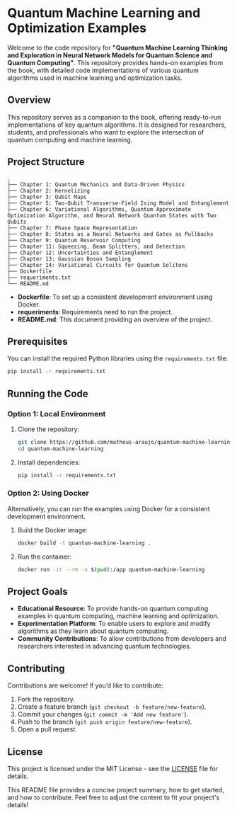 # Quantum Machine Learning and Optimization Examples

Welcome to the code repository for **"Quantum Machine Learning Thinking and Exploration in Neural Network Models for Quantum Science and Quantum Computing"**. This repository provides hands-on examples from the book, with detailed code implementations of various quantum algorithms used in machine learning and optimization tasks.

## Overview

This repository serves as a companion to the book, offering ready-to-run implementations of key quantum algorithms. It is designed for researchers, students, and professionals who want to explore the intersection of quantum computing and machine learning.

## Project Structure

```plaintext
.
├── Chapter 1: Quantum Mechanics and Data-Driven Physics
├── Chapter 2: Kernelizing
├── Chapter 3: Qubit Maps
├── Chapter 5: Two-Qubit Transverse-Field Ising Model and Entanglement
├── Chapter 6: Variational Algorithms, Quantum Approximate Optimization Algorithm, and Neural Network Quantum States with Two Qubits
├── Chapter 7: Phase Space Representation
├── Chapter 8: States as a Neural Networks and Gates as Pullbacks
├── Chapter 9: Quantum Reservoir Computing
├── Chapter 11: Squeezing, Beam Splitters, and Detection
├── Chapter 12: Uncertainties and Entanglement
├── Chapter 13: Gaussian Boson Sampling
├── Chapter 14: Variational Circuits for Quantum Solitons 
├── Dockerfile
├── requeriments.txt
└── README.md

```
- **Dockerfile**: To set up a consistent development environment using Docker.
- **requeriments**: Requirements need to run the project.
- **README.md**: This document providing an overview of the project.

## Prerequisites

You can install the required Python libraries using the `requirements.txt` file:

```bash
pip install -r requirements.txt
```

## Running the Code

### Option 1: Local Environment

1. Clone the repository:

   ```bash
   git clone https://github.com/matheus-araujo/quantum-machine-learning.git
   cd quantum-machine-learning
   ```

2. Install dependencies:

   ```bash
   pip install -r requirements.txt
   ```
   

### Option 2: Using Docker

Alternatively, you can run the examples using Docker for a consistent development environment.

1. Build the Docker image:

   ```bash
   docker build -t quantum-machine-learning .
   ```

2. Run the container:

   ```bash
   docker run -it --rm -v $(pwd):/app quantum-machine-learning
   ```

## Project Goals

- **Educational Resource**: To provide hands-on quantum computing examples in quantum computing, machine learning and optimization.
- **Experimentation Platform**: To enable users to explore and modify algorithms as they learn about quantum computing.
- **Community Contributions**: To allow contributions from developers and researchers interested in advancing quantum technologies.

## Contributing

Contributions are welcome! If you’d like to contribute:

1. Fork the repository.
2. Create a feature branch (`git checkout -b feature/new-feature`).
3. Commit your changes (`git commit -m 'Add new feature'`).
4. Push to the branch (`git push origin feature/new-feature`).
5. Open a pull request.

## License

This project is licensed under the MIT License - see the [LICENSE](LICENSE) file for details.

This README file provides a concise project summary, how to get started, and how to contribute. Feel free to adjust the content to fit your project's details!
